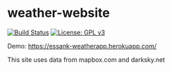 # weather-website
[![Build Status](https://travis-ci.com/essankov/weather-website.svg?branch=master)](https://travis-ci.com/essankov/weather-website)  [![License: GPL v3](https://img.shields.io/badge/License-GPLv3-blue.svg)](https://www.gnu.org/licenses/gpl-3.0)

Demo:
https://essank-weatherapp.herokuapp.com/

This site uses data from mapbox.com and darksky.net
